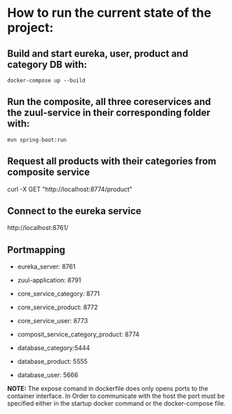 # How to run the current state of the project:

## Build and start eureka, user, product and category DB with:

```docker-compose up --build```

## Run the composite, all three coreservices and the zuul-service in their corresponding folder with:
```mvn spring-boot:run``` 

## Request all products with their categories from composite service

curl -X GET "http://localhost:8774/product"

## Connect to the eureka service

http://localhost:8761/

## Portmapping

- eureka_server: 8761
- zuul-application: 8791

- core_service_category: 8771 
- core_service_product: 8772
- core_service_user: 8773
- composit_service_category_product: 8774

- database_category:5444
- database_product: 5555
- database_user: 5666


**NOTE:** The expose comand in dockerfile does only opens ports to the container interface. In Order to communicate with the host
the port must be specified either in the startup docker command or the docker-compose file.